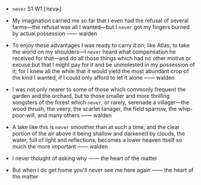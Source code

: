 - `never` S1 W1 [ˈnɛvɚ]



- My imagination carried me so far that I even had the refusal of several farms﻿—the refusal was all I wanted﻿—but I `never` got my fingers burned by actual possession —— walden

-  To enjoy these advantages I was ready to carry it on; like Atlas, to take the world on my shoulders﻿—I `never` heard what compensation he received for that﻿—and do all those things which had no other motive or excuse but that I might pay for it and be unmolested in my possession of it; for I knew all the while that it would yield the most abundant crop of the kind I wanted, if I could only afford to let it alone —— walden

-  I was not only nearer to some of those which commonly frequent the garden and the orchard, but to those smaller and more thrilling songsters of the forest which `never`, or rarely, serenade a villager﻿—the wood thrush, the veery, the scarlet tanager, the field sparrow, the whip-poor-will, and many others —— walden

-  A lake like this is `never` smoother than at such a time; and the clear portion of the air above it being shallow and darkened by clouds, the water, full of light and reflections, becomes a lower heaven itself so much the more important —— walden

-  I never thought of asking why —— the heart of the matter

-  But when I do get home you'll never see me here again —— the heart of the matter